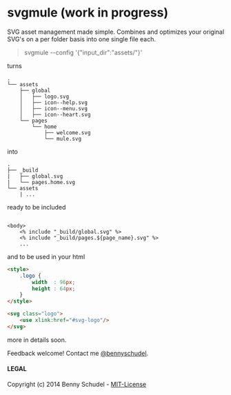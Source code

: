 # svgmule (work in progress)

SVG asset management made simple. Combines and optimizes your original SVG's on a per folder basis into one single file each.

> svgmule --config '{"input_dir":"assets/"}'

turns
```
.
└── assets
    ├── global
    │   ├── logo.svg
    │   ├── icon--help.svg
    │   ├── icon--menu.svg
    │   ├── icon--heart.svg
    └── pages
        └── home
            ├── welcome.svg
            └── mule.svg
```

into
```
.
├── _build
|   ├── global.svg
|   └── pages.home.svg
└── assets
    | ...

```

ready to be included
```

<body>
    <% include "_build/global.svg" %>
    <% include "_build/pages.${page_name}.svg" %>
    ...
```

and to be used in your html
```html
<style>
	.logo {
		width  : 96px;
		height : 64px;
	}
</style>

<svg class="logo">
	<use xlink:href="#svg-logo"/>
</svg>
```

more in details soon.

Feedback welcome! Contact me [@bennyschudel](http://twitter.com/bennyschudel).

#### LEGAL
Copyright (c) 2014 Benny Schudel - [MIT-License](https://raw.github.com/bennyschudel/node-svgmule/master/LICENSE)
